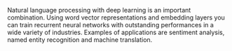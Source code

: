 Natural language processing with deep learning is an important combination. Using word vector representations and embedding layers you can train recurrent neural networks with outstanding performances in a wide variety of industries. Examples of applications are sentiment analysis, named entity recognition and machine translation.
